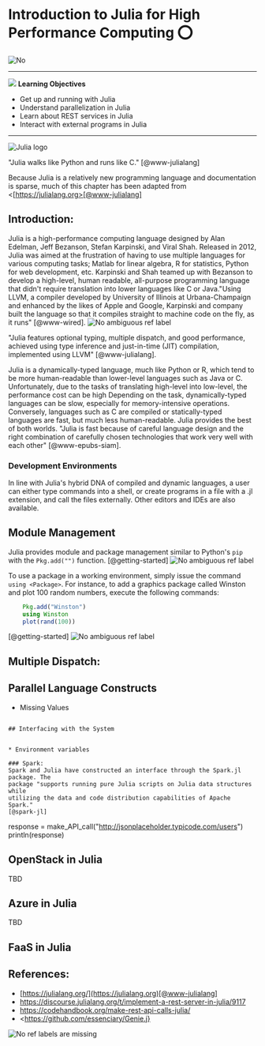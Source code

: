 # Introduction to Julia for High Performance Computing :o:

![No](images/no.png)

---

![](images/learning.png) **Learning Objectives**

* Get up and running with Julia
* Understand parallelization in Julia
* Learn about REST services in Julia
* Interact with external programs in Julia

---

![Julia logo](images/julia.png)

"Julia walks like Python and runs like C." [@www-julialang]

Because Julia is a relatively new programming language and documentation is
sparse, much of this chapter has been adapted from <[https://julialang.org>[@www-julialang]

## Introduction:

Julia is a high-performance computing language designed by Alan Edelman,
Jeff Bezanson, Stefan Karpinski, and Viral Shah. Released in 2012, Julia was
aimed at the frustration of having to use multiple languages for various
computing tasks; Matlab for linear algebra, R for statistics, Python for web
development, etc. Karpinski and Shah teamed up with Bezanson to develop a
high-level, human readable, all-purpose programming language that didn't
require translation into lower languages like C or Java."Using LLVM, a compiler
developed by University  of Illinois at Urbana-Champaign and enhanced by the 
likes of Apple and Google, Karpinski and company built the language so that it 
compiles straight to machine code on the fly, as it runs" [@www-wired]. ![No](images/no.png) ambiguous ref label

"Julia features optional typing, multiple dispatch, and good performance, 
achieved using type inference and just-in-time (JIT) compilation, implemented 
using LLVM" [@www-julialang].

Julia is a dynamically-typed language, much like Python or R, which tend to be
more human-readable than lower-level languages such as Java or C. Unfortunately,
due to the tasks of translating high-level into low-level, the performance cost
can be high  Depending on the task, dynamically-typed languages can be slow,
especially for memory-intensive operations.  Conversely, languages such as C are
compiled or statically-typed languages are fast, but much less human-readable.
Julia provides the best of both worlds. "Julia is fast because of careful 
language design and the right combination of carefully chosen technologies that 
work very well with each other" [@www-epubs-siam].


### Development Environments
In line with Julia's hybrid DNA of compiled and dynamic languages, a user can
either type commands into a shell, or create programs in a file with a .jl
extension, and call the files externally. Other editors and IDEs are also
available. 



## Module Management

Julia provides module and package management similar to Python's ```pip``` with
the ```Pkg.add("")``` function. [@getting-started] ![No](images/no.png) ambiguous ref label

 
 To use a package
in a working environment, simply issue the command ```using <Package>```. For
instance, to add a graphics package called Winston and plot 100 random numbers,
execute the following commands:

```julia
	Pkg.add("Winston")
	using Winston
	plot(rand(100))
```
[@getting-started] ![No](images/no.png) ambiguous ref label


## Multiple Dispatch: 
## Parallel Language Constructs

* Missing Values

```

## Interfacing with the System


* Environment variables

### Spark:
Spark and Julia have constructed an interface through the Spark.jl package. The
package "supports running pure Julia scripts on Julia data structures while
utilizing the data and code distribution capabilities of Apache Spark."
[@spark-jl]

```

response = make_API_call("http://jsonplaceholder.typicode.com/users")
println(response)



## OpenStack in Julia

TBD


	

## Azure in Julia

TBD

## FaaS in Julia

## References:
* [https://julialang.org/](https://julialang.org)[@www-julialang]
* <https://discourse.julialang.org/t/implement-a-rest-server-in-julia/9117>
* <https://codehandbook.org/make-rest-api-calls-julia/>
* <https://github.com/essenciary/Genie.j}

![No](images/no.png) ref labels are missing 
